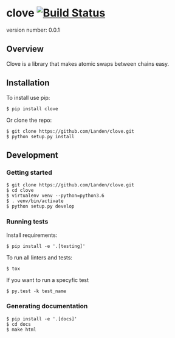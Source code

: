 # clove [![Build Status](https://travis-ci.com/Lamden/clove_dev.svg?token=ZJstcVy9cUkAxLqvqRuL&branch=master)](https://travis-ci.com/Lamden/clove_dev)

version number: 0.0.1


## Overview

Clove is a library that makes atomic swaps between chains easy.


## Installation

To install use pip:

    $ pip install clove


Or clone the repo:

    $ git clone https://github.com/Landen/clove.git
    $ python setup.py install


## Development

### Getting started

    $ git clone https://github.com/Landen/clove.git
    $ cd clove
    $ virtualenv venv --python=python3.6
    $ . venv/bin/activate
    $ python setup.py develop

### Running tests

Install requirements:

    $ pip install -e '.[testing]'

To run all linters and tests:

    $ tox

If you want to run a specyfic test

    $ py.test -k test_name

### Generating documentation

    $ pip install -e '.[docs]'
    $ cd docs
    $ make html
